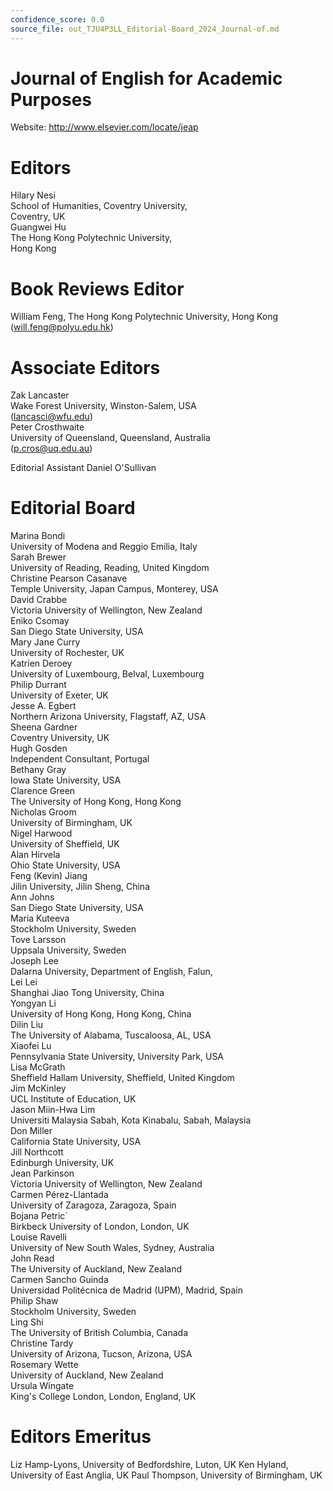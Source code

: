 ```yaml
---
confidence_score: 0.0
source_file: out_TJU4P3LL_Editorial-Board_2024_Journal-of.md
---
```


# Journal of English for Academic Purposes

Website: http://www.elsevier.com/locate/jeap

# Editors

Hilary Nesi   
School of Humanities, Coventry University,   
Coventry, UK   
Guangwei Hu   
The Hong Kong Polytechnic University,   
Hong Kong

# Book Reviews Editor

William Feng, The Hong Kong Polytechnic University, Hong Kong (will.feng@polyu.edu.hk)

# Associate Editors

Zak Lancaster   
Wake Forest University, Winston-Salem, USA   
(lancasci@wfu.edu)   
Peter Crosthwaite   
University of Queensland, Queensland, Australia   
(p.cros@uq.edu.au)

Editorial Assistant Daniel O'Sullivan

# Editorial Board

Marina Bondi   
University of Modena and Reggio Emilia, Italy   
Sarah Brewer   
University of Reading, Reading, United Kingdom   
Christine Pearson Casanave   
Temple University, Japan Campus, Monterey, USA   
David Crabbe   
Victoria University of Wellington, New Zealand   
Eniko Csomay   
San Diego State University, USA   
Mary Jane Curry   
University of Rochester, UK   
Katrien Deroey   
University of Luxembourg, Belval, Luxembourg   
Philip Durrant   
University of Exeter, UK   
Jesse A. Egbert   
Northern Arizona University, Flagstaff, AZ, USA   
Sheena Gardner   
Coventry University, UK   
Hugh Gosden   
Independent Consultant, Portugal   
Bethany Gray   
Iowa State University, USA   
Clarence Green   
The University of Hong Kong, Hong Kong   
Nicholas Groom   
University of Birmingham, UK   
Nigel Harwood   
University of Sheffield, UK   
Alan Hirvela   
Ohio State University, USA   
Feng (Kevin) Jiang   
Jilin University, Jilin Sheng, China   
Ann Johns   
San Diego State University, USA   
Maria Kuteeva   
Stockholm University, Sweden   
Tove Larsson   
Uppsala University, Sweden   
Joseph Lee   
Dalarna University, Department of English, Falun,   
Lei Lei   
Shanghai Jiao Tong University, China   
Yongyan Li   
University of Hong Kong, Hong Kong, China   
Dilin Liu   
The University of Alabama, Tuscaloosa, AL, USA   
Xiaofei Lu   
Pennsylvania State University, University Park, USA   
Lisa McGrath   
Sheffield Hallam University, Sheffield, United Kingdom   
Jim McKinley   
UCL Institute of Education, UK   
Jason Miin-Hwa Lim   
Universiti Malaysia Sabah, Kota Kinabalu, Sabah, Malaysia   
Don Miller   
California State University, USA   
Jill Northcott   
Edinburgh University, UK   
Jean Parkinson   
Victoria University of Wellington, New Zealand   
Carmen Pérez-Llantada   
University of Zaragoza, Zaragoza, Spain   
Bojana Petric´   
Birkbeck University of London, London, UK   
Louise Ravelli   
University of New South Wales, Sydney, Australia   
John Read   
The University of Auckland, New Zealand   
Carmen Sancho Guinda   
Universidad Politécnica de Madrid (UPM), Madrid, Spain   
Philip Shaw   
Stockholm University, Sweden   
Ling Shi   
The University of British Columbia, Canada   
Christine Tardy   
University of Arizona, Tucson, Arizona, USA   
Rosemary Wette   
University of Auckland, New Zealand   
Ursula Wingate   
King's College London, London, England, UK

# Editors Emeritus

Liz Hamp-Lyons, University of Bedfordshire, Luton, UK Ken Hyland, University of East Anglia, UK Paul Thompson, University of Birmingham, UK